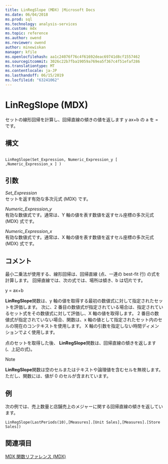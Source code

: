 ```yaml
---
title: LinRegSlope (MDX) |Microsoft Docs
ms.date: 06/04/2018
ms.prod: sql
ms.technology: analysis-services
ms.custom: mdx
ms.topic: reference
ms.author: owend
ms.reviewer: owend
author: minewiskan
manager: kfile
ms.openlocfilehash: aa1c24076f76c4f61692deac69741d8cf1557462
ms.sourcegitcommit: 3026c22b7fba19059a769ea5f367c4f51efaf286
ms.translationtype: MT
ms.contentlocale: ja-JP
ms.lasthandoff: 06/15/2019
ms.locfileid: "63241062"
---
```

# <a name="linregslope-mdx"></a>LinRegSlope (MDX)


  セットの線形回帰を計算し、回帰直線の傾きの値を返します y ax+b の a を = です。  
  
## <a name="syntax"></a>構文  
  
```  
  
LinRegSlope(Set_Expression, Numeric_Expression_y [ ,Numeric_Expression_x ] )  
```  
  
## <a name="arguments"></a>引数  
 *Set_Expression*  
 セットを返す有効な多次元式 (MDX) です。  
  
 *Numeric_Expression_y*  
 有効な数値式です。通常は、Y 軸の値を表す数値を返すセル座標の多次元式 (MDX) 式です。  
  
 *Numeric_Expression_x*  
 有効な数値式です。通常は、X 軸の値を表す数値を返すセル座標の多次元式 (MDX) 式です。  
  
## <a name="remarks"></a>コメント  
 最小二乗法が使用する、線形回帰は、回帰直線 (点、一連の best-fit 行) の式を計算します。 回帰直線では、次の式では、場所は傾き、b は切片です。  
  
 y = ax+b  
  
 **LinRegSlope**関数は、y 軸の値を取得する最初の数値式に対して指定されたセットを評価します。 次に、2 番目の数値式が指定されている場合は、指定されているセット式をその数値式に対して評価し、X 軸の値を取得します。 2 番目の数値式が指定されていない場合、関数は、x 軸の値として指定されたセット内のセルの現在のコンテキストを使用します。 X 軸の引数を指定しない時間ディメンションでよく使用します。  
  
 点のセットを取得した後、 **LinRegSlope**関数は、回帰直線の傾きを返します (、上記の式)。  
  
> [!NOTE]  
>  **LinRegSlope**関数は空のセルまたはテキストや論理値を含むセルを無視します。 ただし、関数には、値が 0 のセルが含まれています。  
  
## <a name="example"></a>例  
 次の例では、売上数量と店舗売上のメジャーに関する回帰直線の傾きを返しています。  
  
```  
LinRegSlope(LastPeriods(10),[Measures].[Unit Sales],[Measures].[Store Sales])  
```  
  
## <a name="see-also"></a>関連項目  
 [MDX 関数リファレンス &#40;MDX&#41;](../mdx/mdx-function-reference-mdx.md)  
  
  
